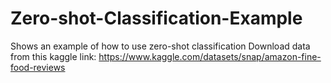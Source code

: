 # Zero-shot-Classification-Example
Shows an example of how to use zero-shot classification
Download data from this kaggle link: https://www.kaggle.com/datasets/snap/amazon-fine-food-reviews
